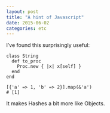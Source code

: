 ```yaml
---
layout: post
title: "A hint of Javascript"
date: 2015-06-02
categories: etc
---
```


I’ve found this surprisingly useful:

    class String
      def to_proc
        Proc.new { |x| x[self] }
      end
    end

    [{'a' => 1, 'b' => 2}].map(&'a')
    # [1]

It makes Hashes a bit more like Objects.
